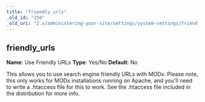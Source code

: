 ```yaml
---
title: "friendly_urls"
_old_id: "150"
_old_uri: "2.x/administering-your-site/settings/system-settings/friendly_urls"
---
```


## friendly\_urls

**Name**: Use Friendly URLs
**Type**: Yes/No
**Default**: No

This allows you to use search engine friendly URLs with MODx. Please note, this only works for MODx installations running on Apache, and you'll need to write a .htaccess file for this to work. See the .htaccess file included in the distribution for more info.
